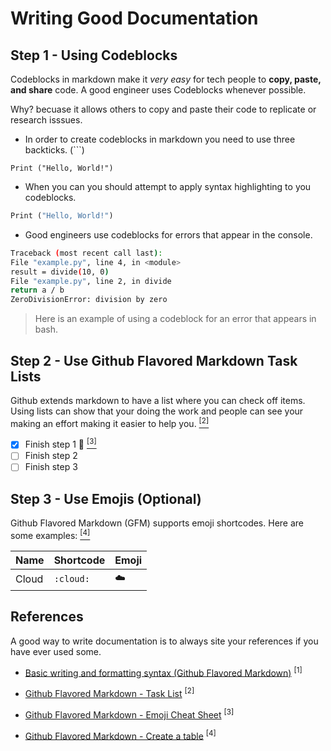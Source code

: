 # Writing Good Documentation

## Step 1 - Using Codeblocks

Codeblocks in markdown make it *very easy* for tech people to **copy, paste, and share** code. A good engineer uses Codeblocks whenever possible.

Why? becuase it allows others to copy and paste their code to replicate or research isssues.

- In order to create codeblocks in markdown you need to use three backticks. (```)

```
Print ("Hello, World!")
```
- When you can you should attempt to apply syntax highlighting to you codeblocks.

```python
Print ("Hello, World!")
```

- Good engineers use codeblocks for errors that appear in the console.

```bash
Traceback (most recent call last):
File "example.py", line 4, in <module>
result = divide(10, 0)
File "example.py", line 2, in divide
return a / b
ZeroDivisionError: division by zero
```
> Here is an example of using a codeblock for an error that appears in bash.
  
## Step 2 - Use Github Flavored Markdown Task Lists

Github extends markdown to have a list where you can check off items. Using lists can show that your doing the work and people can see your making an effort making it easier to help you. [<sup>[2]</sup>](#references)  

- [x] Finish step 1 :tada: [<sup>[3]</sup>](#references)
- [ ] Finish step 2
- [ ] Finish step 3

## Step 3 - Use Emojis (Optional)

Github Flavored Markdown (GFM) supports emoji shortcodes.
Here are some examples: [<sup>[4]</sup>](#references)

| Name  | Shortcode | Emoji |
| --- | --- | --- |
| Cloud | `:cloud:` | :cloud: |



## References

A good way to write documentation is to always site your references if you have ever used some.

- [Basic writing and formatting syntax (Github Flavored Markdown)](https://docs.github.com/en/get-started/writing-on-github/getting-started-with-writing-and-formatting-on-github/basic-writing-and-formatting-syntax#quoting-code) <sup>[1]<sup>

- [Github Flavored Markdown - Task List](https://docs.github.com/en/get-started/writing-on-github/working-with-advanced-formatting/about-task-lists) <sup>[2]</sup>

- [Github Flavored Markdown - Emoji Cheat Sheet](https://github.com/ikatyang/emoji-cheat-sheet/blob/master/README.md) <sup>[3]</sup>

- [Github Flavored Markdown - Create a table](https://docs.github.com/en/get-started/writing-on-github/working-with-advanced-formatting/organizing-information-with-tables#creating-a-table) <sup>[4]</sup>

